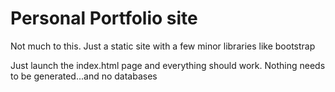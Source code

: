 # Personal Portfolio site

Not much to this. Just a static site with a few minor libraries like bootstrap

Just launch the index.html page and everything should work. Nothing needs to be generated...and no databases
